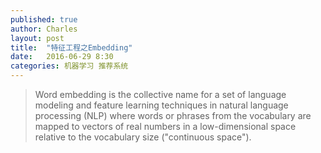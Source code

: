 ```yaml
---
published: true
author: Charles
layout: post
title:  "特征工程之Embedding"
date:   2016-06-29 8:30
categories: 机器学习 推荐系统
---
```


> Word embedding is the collective name for a set of language modeling and feature learning techniques in natural language processing (NLP) where words or phrases from the vocabulary are mapped to vectors of real numbers in a low-dimensional space relative to the vocabulary size ("continuous space").

